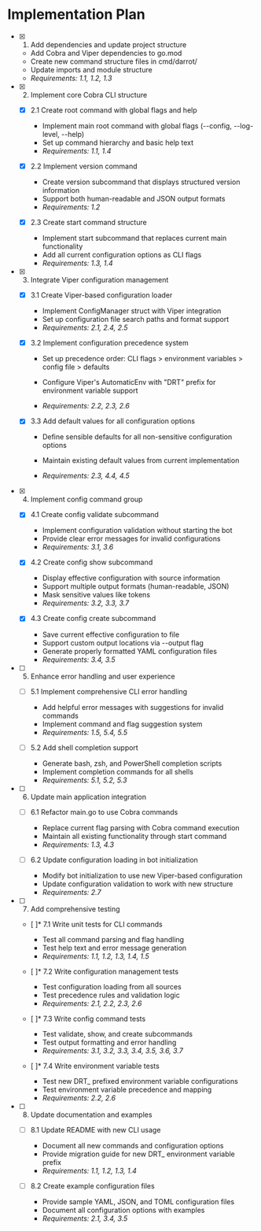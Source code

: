 # Implementation Plan

- [x] 1. Add dependencies and update project structure





  - Add Cobra and Viper dependencies to go.mod
  - Create new command structure files in cmd/darrot/
  - Update imports and module structure
  - _Requirements: 1.1, 1.2, 1.3_

- [x] 2. Implement core Cobra CLI structure





  - [x] 2.1 Create root command with global flags and help

    - Implement main root command with global flags (--config, --log-level, --help)
    - Set up command hierarchy and basic help text
    - _Requirements: 1.1, 1.4_

  - [x] 2.2 Implement version command

    - Create version subcommand that displays structured version information
    - Support both human-readable and JSON output formats
    - _Requirements: 1.2_

  - [x] 2.3 Create start command structure

    - Implement start subcommand that replaces current main functionality
    - Add all current configuration options as CLI flags
    - _Requirements: 1.3, 1.4_

- [x] 3. Integrate Viper configuration management













  - [x] 3.1 Create Viper-based configuration loader




    - Implement ConfigManager struct with Viper integration
    - Set up configuration file search paths and format support
    - _Requirements: 2.1, 2.4, 2.5_



  - [x] 3.2 Implement configuration precedence system


    - Set up precedence order: CLI flags > environment variables > config file > defaults
    - Configure Viper's AutomaticEnv with "DRT" prefix for environment variable support


    - _Requirements: 2.2, 2.3, 2.6_

  - [x] 3.3 Add default values for all configuration options


    - Define sensible defaults for all non-sensitive configuration options
    - Maintain existing default values from current implementation

    - _Requirements: 2.3, 4.4, 4.5_

- [x] 4. Implement config command group

  - [x] 4.1 Create config validate subcommand






    - Implement configuration validation without starting the bot
    - Provide clear error messages for invalid configurations
    - _Requirements: 3.1, 3.6_

  - [x] 4.2 Create config show subcommand








    - Display effective configuration with source information
    - Support multiple output formats (human-readable, JSON)
    - Mask sensitive values like tokens
    - _Requirements: 3.2, 3.3, 3.7_

  - [x] 4.3 Create config create subcommand





    - Save current effective configuration to file
    - Support custom output locations via --output flag
    - Generate properly formatted YAML configuration files
    - _Requirements: 3.4, 3.5_

- [ ] 5. Enhance error handling and user experience
  - [ ] 5.1 Implement comprehensive CLI error handling
    - Add helpful error messages with suggestions for invalid commands
    - Implement command and flag suggestion system
    - _Requirements: 1.5, 5.4, 5.5_

  - [ ] 5.2 Add shell completion support
    - Generate bash, zsh, and PowerShell completion scripts
    - Implement completion commands for all shells
    - _Requirements: 5.1, 5.2, 5.3_

- [ ] 6. Update main application integration
  - [ ] 6.1 Refactor main.go to use Cobra commands
    - Replace current flag parsing with Cobra command execution
    - Maintain all existing functionality through start command
    - _Requirements: 1.3, 4.3_

  - [ ] 6.2 Update configuration loading in bot initialization
    - Modify bot initialization to use new Viper-based configuration
    - Update configuration validation to work with new structure
    - _Requirements: 2.7_

- [ ] 7. Add comprehensive testing
  - [ ]* 7.1 Write unit tests for CLI commands
    - Test all command parsing and flag handling
    - Test help text and error message generation
    - _Requirements: 1.1, 1.2, 1.3, 1.4, 1.5_

  - [ ]* 7.2 Write configuration management tests
    - Test configuration loading from all sources
    - Test precedence rules and validation logic
    - _Requirements: 2.1, 2.2, 2.3, 2.6_

  - [ ]* 7.3 Write config command tests
    - Test validate, show, and create subcommands
    - Test output formatting and error handling
    - _Requirements: 3.1, 3.2, 3.3, 3.4, 3.5, 3.6, 3.7_

  - [ ]* 7.4 Write environment variable tests
    - Test new DRT_ prefixed environment variable configurations
    - Test environment variable precedence and mapping
    - _Requirements: 2.2, 2.6_

- [ ] 8. Update documentation and examples
  - [ ] 8.1 Update README with new CLI usage
    - Document all new commands and configuration options
    - Provide migration guide for new DRT_ environment variable prefix
    - _Requirements: 1.1, 1.2, 1.3, 1.4_

  - [ ] 8.2 Create example configuration files
    - Provide sample YAML, JSON, and TOML configuration files
    - Document all configuration options with examples
    - _Requirements: 2.1, 3.4, 3.5_